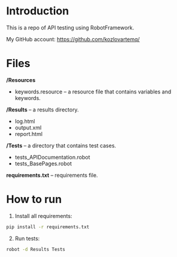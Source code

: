 # Introduction

This is a repo of API testing using RobotFramework.

My GitHub account: https://github.com/kozlovartemq/

# Files

**/Resources**
- keywords.resource – a resource file that contains variables and keywords.

**/Results** – a results directory.
- log.html
- output.xml
- report.html

**/Tests** – a directory that contains test cases.
- tests_APIDocumentation.robot
- tests_BasePages.robot

**requirements.txt** – requirements file.

# How to run

1. Install all requirements:

```bash
pip install -r requirements.txt
```

2. Run tests:

```bash
robot -d Results Tests
```